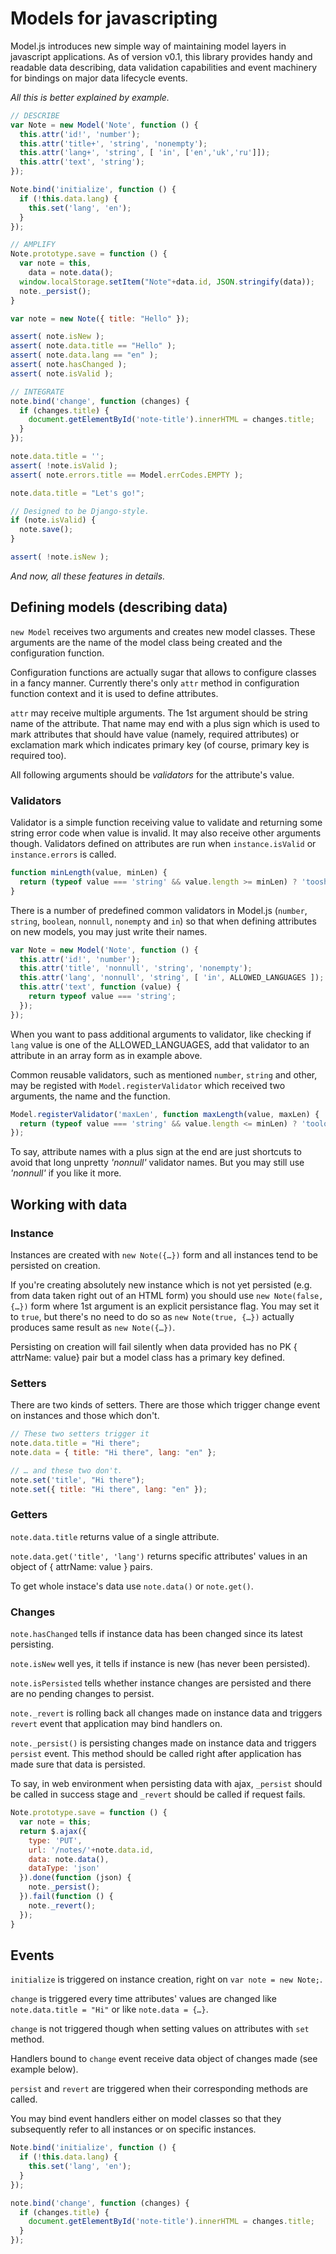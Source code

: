 # Models for javascripting

Model.js introduces new simple way of maintaining model layers in javascript applications. As of version v0.1, this library provides handy and readable data describing, data validation capabilities and event machinery for bindings on major data lifecycle events.

*All this is better explained by example.*

```javascript
// DESCRIBE
var Note = new Model('Note', function () {
  this.attr('id!', 'number');
  this.attr('title+', 'string', 'nonempty');
  this.attr('lang+', 'string', [ 'in', ['en','uk','ru']]);
  this.attr('text', 'string');
});

Note.bind('initialize', function () {
  if (!this.data.lang) {
    this.set('lang', 'en');
  }
});

// AMPLIFY
Note.prototype.save = function () {
  var note = this,
    data = note.data();
  window.localStorage.setItem("Note"+data.id, JSON.stringify(data));
  note._persist();
}

var note = new Note({ title: "Hello" });

assert( note.isNew );
assert( note.data.title == "Hello" );
assert( note.data.lang == "en" );
assert( note.hasChanged );
assert( note.isValid );

// INTEGRATE
note.bind('change', function (changes) {
  if (changes.title) {
    document.getElementById('note-title').innerHTML = changes.title;
  }
});

note.data.title = '';
assert( !note.isValid );
assert( note.errors.title == Model.errCodes.EMPTY );

note.data.title = "Let's go!";

// Designed to be Django-style.
if (note.isValid) {
  note.save();
}

assert( !note.isNew );
```

*And now, all these features in details.*


## Defining models (describing data)

`new Model` receives two arguments and creates new model classes. These arguments are the name of the model class being created and the configuration function.

Configuration functions are actually sugar that allows to configure classes in a fancy manner. Currently there's only `attr` method in configuration function context and it is used to define attributes.

`attr` may receive multiple arguments. The 1st argument should be string name of the attribute. That name may end with a plus sign which is used to mark attributes that should have value (namely, required attributes) or exclamation mark which indicates primary key (of course, primary key is required too). 

All following arguments should be _validators_ for the attribute's value.


### Validators

Validator is a simple function receiving value to validate and returning some string error code when value is invalid. It may also receive other arguments though. Validators defined on attributes are run when `instance.isValid` or `instance.errors` is called.

```javascript
function minLength(value, minLen) {
  return (typeof value === 'string' && value.length >= minLen) ? 'tooshort' : undefined;
}
```

There is a number of predefined common validators in Model.js (`number`, `string`, `boolean`, `nonnull`, `nonempty` and `in`) so that when defining attributes on new models, you may just write their names.

```javascript
var Note = new Model('Note', function () {
  this.attr('id!', 'number');
  this.attr('title', 'nonnull', 'string', 'nonempty');
  this.attr('lang', 'nonnull', 'string', [ 'in', ALLOWED_LANGUAGES ]);
  this.attr('text', function (value) {
  	return typeof value === 'string';
  });
});
```
When you want to pass additional arguments to validator, like checking if `lang` value is one of the ALLOWED_LANGUAGES, add that validator to an attribute in an array form as in example above.

Common reusable validators, such as mentioned `number`, `string` and other, may be registed with `Model.registerValidator` which received two arguments, the name and the function. 

```javascript
Model.registerValidator('maxLen', function maxLength(value, maxLen) {
  return (typeof value === 'string' && value.length <= minLen) ? 'toolong' : undefined;
});
```

To say, attribute names with a plus sign at the end are just shortcuts to avoid that long unpretty _'nonnull'_ validator names. But you may still use _'nonnull'_ if you like it more.


## Working with data

### Instance

Instances are created with `new Note({…})` form and all instances tend to be persisted on creation. 

If you're creating absolutely new instance which is not yet persisted (e.g. from data taken right out of an HTML form) you should use `new Note(false, {…})` form where 1st argument is an explicit persistance flag. You may set it to `true`, but there's no need to do so as `new Note(true, {…})` actually produces same result as `new Note({…})`.

Persisting on creation will fail silently when data provided has no PK { attrName: value} pair but a model class has a primary key defined.


### Setters

There are two kinds of setters. There are those which trigger change event on instances and those which don't.

```javascript
// These two setters trigger it
note.data.title = "Hi there";
note.data = { title: "Hi there", lang: "en" };

// … and these two don't.
note.set('title', "Hi there");
note.set({ title: "Hi there", lang: "en" });
```


### Getters

`note.data.title` returns value of a single attribute.

`note.data.get('title', 'lang')` returns specific attributes' values in an object of { attrName: value } pairs.

To get whole instace's data use `note.data()` or `note.get()`.


### Changes

`note.hasChanged` tells if instance data has been changed since its latest persisting.

`note.isNew` well yes, it tells if instance is new (has never been persisted).

`note.isPersisted` tells whether instance changes are persisted and there are no pending changes to persist.

`note._revert` is rolling back all changes made on instance data and triggers `revert` event that application may bind handlers on.

`note._persist()` is persisting changes made on instance data and triggers `persist` event. This method should be called right after application has made sure that data is persisted.

To say, in web environment when persisting data with ajax, `_persist` should be called in success stage and `_revert` should be called if request fails.

```javascript
Note.prototype.save = function () {
  var note = this;
  return $.ajax({
    type: 'PUT',
    url: '/notes/'+note.data.id,
    data: note.data(),
    dataType: 'json'
  }).done(function (json) {
    note._persist();
  }).fail(function () {
    note._revert();
  });
}
```


## Events

`initialize` is triggered on instance creation, right on `var note = new Note;`.

`change` is triggered every time attributes' values are changed like `note.data.title = "Hi"` or like `note.data = {…}`.

`change` is not triggered though when setting values on attributes with `set` method.

Handlers bound to `change` event receive data object of changes made (see example below).

`persist` and `revert` are triggered when their corresponding methods are called.

You may bind event handlers either on model classes so that they subsequently refer to all instances or on specific instances.

```javascript
Note.bind('initialize', function () {
  if (!this.data.lang) {
    this.set('lang', 'en');
  }
});

note.bind('change', function (changes) {
  if (changes.title) {
    document.getElementById('note-title').innerHTML = changes.title;
  }
});
```
